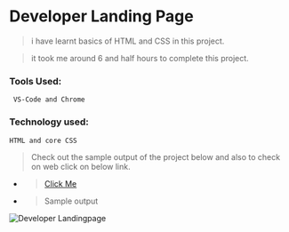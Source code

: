 # Developer Landing Page

> i have learnt basics of HTML and CSS in this project.

> it took me around 6 and half hours to complete this project.

### Tools Used:

     VS-Code and Chrome

### Technology used:

    HTML and core CSS

> Check out the sample output of the project below and also to check on web click on below link.

- > [Click Me](https://peppy-custard-aaac2d.netlify.app/)

- > Sample output

![Developer Landingpage](https://user-images.githubusercontent.com/67215417/202185177-0b3ad4bf-388b-4cc5-bb6b-ec1cb964c314.png)
